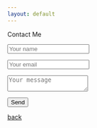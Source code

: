 ```yaml
---
layout: default
---
```


Contact Me

<form method="POST" action="http://formspree.io/me+formspree@mikegarrett.org">
<p><input name="name" placeholder="Your name" type="name"/></p>
<p><input type="text" name="_replyto" placeholder="Your email"/></p>
  <input type="hidden" name="_next" value="//mikegarrett.org/thanks" />
  <input type="hidden" name="_subject" value="mikegarrett.org - new submission" />
<p><textarea name="message" placeholder="Your message"></textarea></p>
<p><button type="submit">Send</button></p>
</form>

[back](index)
